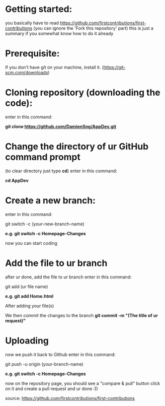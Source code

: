 # Getting started:
you basically have to read https://github.com/firstcontributions/first-contributions
(you can ignore the 'Fork this repository' part)
this is just a summary if you somewhat know how to do it already


# Prerequisite:
If you don't have git on your machine, install it. (https://git-scm.com/downloads)

# Cloning repository (downloading the code):
enter in this command:

**git clone https://github.com/DamienSng/AppDev.git**


# Change the directory of ur GitHub command prompt
(to clear directory just type **cd**)
enter in this command:

**cd AppDev**


# Create a new branch:
enter in this command:

git switch -c (your-new-branch-name)

**e.g. git switch -c Homepage-Changes**


now you can start coding

# Add the file to ur branch
after ur done, add the file to ur branch
enter in this command:

git add (ur file name)

**e.g. git add Home.html**

After adding your file(s)

We then commit the changes to the branch
**git commit -m "(The title of ur request)"**

# Uploading
now we push it back to Github
enter in this command:

git push -u origin (your-branch-name)

**e.g. git switch -c Homepage-Changes**

now on the repository page, you should see a "compare & pull" button
click on it and create a pull request and ur done :D

source: https://github.com/firstcontributions/first-contributions
